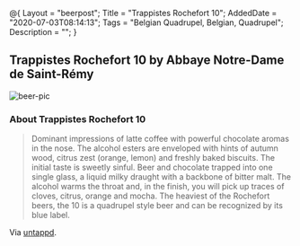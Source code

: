 @{
 Layout = "beerpost";
 Title = "Trappistes Rochefort 10";
 AddedDate = "2020-07-03T08:14:13";
 Tags = "Belgian Quadrupel, Belgian, Quadrupel";
 Description = "";
 }
 

## Trappistes Rochefort 10 by Abbaye Notre-Dame de Saint-Rémy

![beer-pic]

### About Trappistes Rochefort 10

> Dominant impressions of latte coffee with powerful chocolate aromas in the nose. The alcohol esters are enveloped with hints of autumn wood, citrus zest (orange, lemon) and freshly baked biscuits. The initial taste is sweetly sinful. Beer and chocolate trapped into one single glass, a liquid milky draught with a backbone of bitter malt. The alcohol warms the throat and, in the finish, you will pick up traces of cloves, citrus, orange and mocha.
> The heaviest of the Rochefort beers, the 10 is a quadrupel style beer and can be recognized by its blue label.

Via [untappd][untappd-url].

[untappd-url]: <https://untappd.com/beer/6766>
[beer-pic]: https://jasonpowley.com/assets/img/2020-07-03-trappistes-rochefort-10.jpeg "Trappistes Rochefort 10 by Abbaye Notre-Dame de Saint-Rémy"
